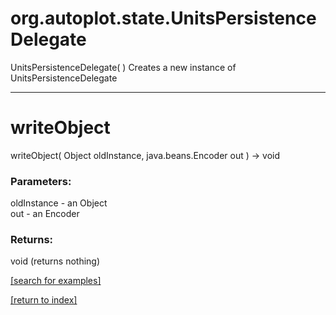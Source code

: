 # org.autoplot.state.UnitsPersistenceDelegate
UnitsPersistenceDelegate( )
Creates a new instance of UnitsPersistenceDelegate

***
<a name="writeObject"></a>
# writeObject
writeObject( Object oldInstance, java.beans.Encoder out ) &rarr; void



### Parameters:
oldInstance - an Object
<br>out - an Encoder

### Returns:
void (returns nothing)


<a href="https://github.com/autoplot/dev/search?q=writeObject&unscoped_q=writeObject">[search for examples]</a>

<a href="https://github.com/autoplot/documentation/blob/master/javadoc/index-all.md">[return to index]</a>

